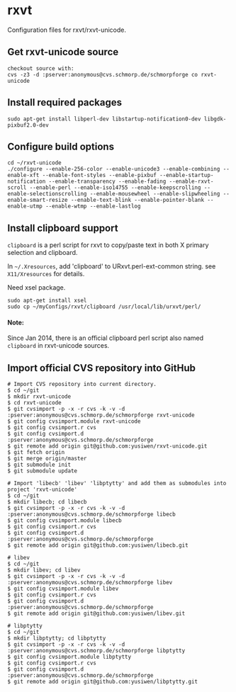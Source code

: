 rxvt
====

Configuration files for rxvt/rxvt-unicode.

## Get rxvt-unicode source

  ```
  checkout source with:
  cvs -z3 -d :pserver:anonymous@cvs.schmorp.de/schmorpforge co rxvt-unicode
  ```

## Install required packages

  ```
  sudo apt-get install libperl-dev libstartup-notification0-dev libgdk-pixbuf2.0-dev
  ```

## Configure build options

  ```
  cd ~/rxvt-unicode
  ./configure --enable-256-color --enable-unicode3 --enable-combining --enable-xft --enable-font-styles --enable-pixbuf --enable-startup-notification --enable-transparency --enable-fading --enable-rxvt-scroll --enable-perl --enable-iso14755 --enable-keepscrolling --enable-selectionscrolling --enable-mousewheel --enable-slipwheeling --enable-smart-resize --enable-text-blink --enable-pointer-blank --enable-utmp --enable-wtmp --enable-lastlog
  ```

## Install clipboard support

  `clipboard` is a perl script for rxvt to copy/paste text in both X primary selection and clipboard.
  
  In `~/.Xresources`, add 'clipboard' to URxvt.perl-ext-common string. see `X11/Xresources` for details.

  Need xsel package.
  
  ```
  sudo apt-get install xsel
  sudo cp ~/myConfigs/rxvt/clipboard /usr/local/lib/urxvt/perl/
  ```

#### Note:  

  Since Jan 2014, there is an official clipboard perl script also named `clipboard` in rxvt-unicode sources.

## Import official CVS repository into GitHub

  ```text
  # Import CVS repository into current directory. 
  $ cd ~/git
  $ mkdir rxvt-unicode
  $ cd rxvt-unicode
  $ git cvsimport -p -x -r cvs -k -v -d :pserver:anonymous@cvs.schmorp.de/schmorpforge rxvt-unicode
  $ git config cvsimport.module rxvt-unicode
  $ git config cvsimport.r cvs
  $ git config cvsimport.d :pserver:anonymous@cvs.schmorp.de/schmorpforge
  $ git remote add origin git@github.com:yusiwen/rxvt-unicode.git
  $ git fetch origin
  $ git merge origin/master
  $ git submodule init
  $ git submodule update

  # Import 'libecb' 'libev' 'libptytty' and add them as submodules into project 'rxvt-unicode'
  $ cd ~/git
  $ mkdir libecb; cd libecb
  $ git cvsimport -p -x -r cvs -k -v -d :pserver:anonymous@cvs.schmorp.de/schmorpforge libecb
  $ git config cvsimport.module libecb
  $ git config cvsimport.r cvs
  $ git config cvsimport.d :pserver:anonymous@cvs.schmorp.de/schmorpforge
  $ git remote add origin git@github.com:yusiwen/libecb.git

  # libev
  $ cd ~/git
  $ mkdir libev; cd libev
  $ git cvsimport -p -x -r cvs -k -v -d :pserver:anonymous@cvs.schmorp.de/schmorpforge libev
  $ git config cvsimport.module libev
  $ git config cvsimport.r cvs
  $ git config cvsimport.d :pserver:anonymous@cvs.schmorp.de/schmorpforge
  $ git remote add origin git@github.com:yusiwen/libev.git

  # libptytty
  $ cd ~/git
  $ mkdir libptytty; cd libptytty
  $ git cvsimport -p -x -r cvs -k -v -d :pserver:anonymous@cvs.schmorp.de/schmorpforge libptytty
  $ git config cvsimport.module libptytty
  $ git config cvsimport.r cvs
  $ git config cvsimport.d :pserver:anonymous@cvs.schmorp.de/schmorpforge
  $ git remote add origin git@github.com:yusiwen/libptytty.git
  ```
